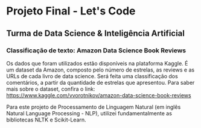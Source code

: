 # Projeto Final - Let's Code
## Turma de Data Science & Inteligência Artificial
### Classificação de texto: Amazon Data Science Book Reviews

Os dados que foram utilizados estão disponíveis na plataforma Kaggle. É um dataset da Amazon, composto pelo número de estrelas, as reviews e as URLs de cada livro de data science. Será feita uma classificação dos comentários, a partir da quantidade de estrelas que apresentou. Para saber mais sobre o dataset, confira o link: https://www.kaggle.com/vvorotnikov/amazon-data-science-book-reviews

Para este projeto de Processamento de Linguagem Natural (em inglês Natural Language Processing - NLP), utilizei fundamentalmente as bibliotecas NLTK e Scikit-Learn.


